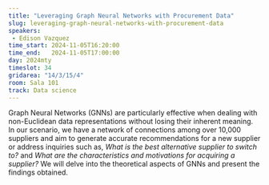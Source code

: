 ```yaml
---
title: "Leveraging Graph Neural Networks with Procurement Data"
slug: leveraging-graph-neural-networks-with-procurement-data
speakers:
 - Edison Vazquez
time_start: 2024-11-05T16:20:00
time_end:   2024-11-05T17:00:00
day: 2024mty
timeslot: 34
gridarea: "14/3/15/4"
room: Sala 101
track: Data science
---
```


Graph Neural Networks (GNNs) are particularly effective when dealing with non-Euclidean data representations without losing their inherent meaning. In our scenario, we have a network of connections among over 10,000 suppliers and aim to generate accurate recommendations for a new supplier or address inquiries such as, *What is the best alternative supplier to switch to?* and *What are the characteristics and motivations for acquiring a supplier?* We will delve into the theoretical aspects of GNNs and present the findings obtained.

